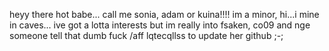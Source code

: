heyy there hot babe...
call me sonia, adam or kuina!!!! im a minor, hi...i mine in caves...
ive got a lotta interests but im really into fsaken, co09 and nge
someone tell that dumb fuck /aff lqtecqllss to update her github ;-;
